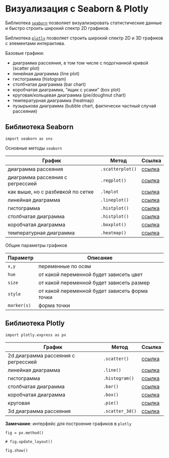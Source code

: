 # Визуализация с Seaborn & Plotly

Библиотека [`seaborn`](https://seaborn.pydata.org) позволяет визуализировать статистические данные и быстро строить широкий спектр 2D графиков.

Библиотека [`plotly`](https://plotly.com/python/) позволяет строить широкий спектр 2D и 3D графиков с элементами интерактива.

Базовые графики:

- диаграмма рассеяния, в том том числе с подогнанной кривой (scatter plot)
- линейная диаграмма (line plot)
- гистограмма (histogram)
- столбчатая диаграмма (bar chart)
- коробчатая диаграмма, "ящик с усами" (box plot)
- круговая/кольцевая диаграмма (pie/doughnut chart)
- температурная диаграмма (heatmap)
- пузырькова диаграмма (bubble chart, фактически частный случай рассеяния)

## Библиотека Seaborn

`import seaborn as sns`

Основные методы `seaborn`

|График|Метод|Ссылка|
|-|-|-|
|диаграмма рассеяния|`.scatterplot()`|[ссылка](https://seaborn.pydata.org/generated/seaborn.scatterplot.html#seaborn.scatterplot)|
|диаграмма рассеяния с регрессией|`.regplot()`|[ссылка](https://seaborn.pydata.org/generated/seaborn.regplot.html#seaborn.regplot)|
|как выше, но с разбивкой по сетке |`.lmplot`|[ссылка](https://seaborn.pydata.org/generated/seaborn.lmplot.html#seaborn.lmplot)|
|линейная диаграмма|`.lineplot()`|[ссылка](https://seaborn.pydata.org/generated/seaborn.lineplot.html#seaborn.lineplot)|
|гистограмма|`.histplot()`|[ссылка](https://seaborn.pydata.org/generated/seaborn.histplot.html#seaborn.histplot)|
|столбчатая диаграмма|`.histplot()`|[ссылка](https://seaborn.pydata.org/generated/seaborn.histplot.html#seaborn.histplot)|
|коробчатая диаграмма|`.boxplot()`|[ссылка](https://seaborn.pydata.org/generated/seaborn.boxplot.html#seaborn.boxplot)|
|температурная диаграмма|`.heatmap()`|[ссылка](https://seaborn.pydata.org/generated/seaborn.heatmap.html#seaborn.heatmap)|

Общие параметры графиков

|Параметр|Описание|
|-|-|
|`x,y`|переменные по осям|
|`hue`|от какой переменной будет зависеть цвет|
|`size`|от какой переменной будет зависеть размер|
|`style`|от какой переменной будет зависеть форма точки|
|`marker(s)`|форма точки|

## Библиотека Plotly

`import plotly.express as px`

|График|Метод|Ссылка|
|-|-|-|
|2d диаграмма рассеяния с регрессией|`.scatter()`|[ссылка](https://plotly.com/python/line-and-scatter)|
|линейная диаграмма|`.line()`|[ссылка](https://plotly.com/python/line-and-scatter)|
|гистограмма|`.histogram()`|[ссылка](https://plotly.com/python/histograms/)|
|столбчатая диаграмма|`.bar()`|[ссылка](https://plotly.com/python/bar-charts/)|
|коробчатая диаграмма|`.box()`|[ссылка](https://plotly.com/python/box-plots/)|
|круговая|`.pie()`|[ссылка](https://plotly.com/python/pie-charts/)|
|3d диаграмма рассеяния|`.scatter_3d()`|[ссылка](https://plotly.com/python/line-and-scatter)|

**Замечание**: интерфейс для построение графиков в `plotly`

`fig = px.method()`

`# fig.update_layout()`

`fig.show()`